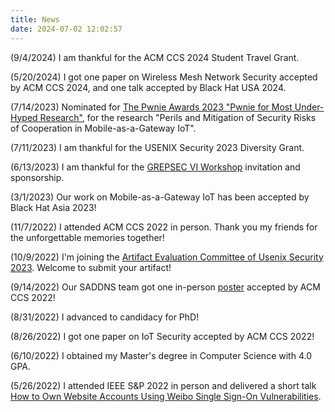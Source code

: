 ```yaml
---
title: News
date: 2024-07-02 12:02:57
---
```


(9/4/2024) I am thankful for the ACM CCS 2024 Student Travel Grant. 

(5/20/2024) I got one paper on Wireless Mesh Network Security accepted by ACM CCS 2024, and one talk accepted by Black Hat USA 2024.

(7/14/2023) Nominated for [The Pwnie Awards 2023 "Pwnie for Most Under-Hyped Research"](https://pwnies.com/perils-and-mitigation-of-security-risks-of-cooperation-in-mobile-as-a-gateway-iot/), for the research "Perils and Mitigation of Security Risks of Cooperation in Mobile-as-a-Gateway IoT".

(7/11/2023) I am thankful for the USENIX Security 2023 Diversity Grant.

(6/13/2023) I am thankful for the [GREPSEC VI Workshop](https://www.usenix.org/conference/grepsecvi) invitation and sponsorship.

(3/1/2023) Our work on Mobile-as-a-Gateway IoT has been accepted by Black Hat Asia 2023!

(11/7/2022) I attended ACM CCS 2022 in person. Thank you my friends for the unforgettable memories together!

(10/9/2022) I'm joining the [Artifact Evaluation Committee of Usenix Security 2023](https://www.usenix.org/conference/usenixsecurity23/call-for-artifacts). Welcome to submit your artifact!

(9/14/2022) Our SADDNS team got one in-person [poster](https://www.saddns.net/poster-ccs22.pdf) accepted by ACM CCS 2022!

(8/31/2022) I advanced to candidacy for PhD!

(8/26/2022) I got one paper on IoT Security accepted by ACM CCS 2022!

(6/10/2022) I obtained my Master's degree in Computer Science with 4.0 GPA.

(5/26/2022) I attended IEEE S&P 2022 in person and delivered a short talk [How to Own Website Accounts Using Weibo Single Sign-On Vulnerabilities](https://xinanzhou.com/papers/Oakland22Weibo.pdf). 